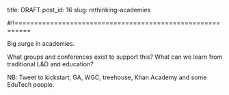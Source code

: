 title: DRAFT
post_id: 16
slug: rethinking-academies

#!!==========================================================

Big surge in academies.

What groups and conferences exist to support this?
What can we learn from traditional L&D and education?

NB: Tweet to kickstart, GA, WGC, treehouse, Khan Academy and some EduTech people.
